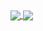<a href="https://github.com/anuraghazra/github-readme-stats">
  <img align="center" src="https://github-readme-stats.vercel.app/api?username=charludo&count_private=true&show_icons=true&theme=gruvbox" />
</a>
<a href="https://github.com/anuraghazra/convoychat">
  <img align="center" src="https://github-readme-stats.vercel.app/api/top-langs?username=charludo&count_private=true&show_icons=true&theme=gruvbox" />
</a>
